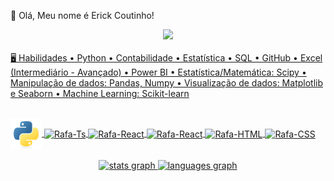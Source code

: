👋 Olá, Meu nome é Erick Coutinho!

<div align="center">
  <a href="https://https://github.com/ErickCoutinho">
  <img height="170em" src="https://github-readme-stats.vercel.app/api/top-langs/?username=ErickCoutinho&layout=compact&langs_count=7&theme=dracula"/>
</div>
<br
Cursando Ciência de Dados - UFC
Técnico em Contabilidade - Escola Estadual de Educação Profissional Adriano Nobre

🖥 Habilidades
• Python
• Contabilidade
• Estatística
• SQL
• GitHub
• Excel (Intermediário - Avançado)
• Power BI
• Estatística/Matemática: Scipy
• Manipulação de dados: Pandas, Numpy
• Visualização de dados: Matplotlib e Seaborn
• Machine Learning: Scikit-learn

<div style="display: inline_block"><br>
  <img align="center" alt="Rafa-Python" height="50" width="50" src="https://raw.githubusercontent.com/devicons/devicon/master/icons/python/python-original.svg">
  <img align="center" alt="Rafa-Ts" height="50" width="50" <img src="https://cdn.jsdelivr.net/gh/devicons/devicon/icons/r/r-original.svg" />
  <img align="center" alt="Rafa-React" height="50" width="50" <img src="https://cdn.jsdelivr.net/gh/devicons/devicon/icons/mysql/mysql-original-wordmark.svg" />
  <img align="center" alt="Rafa-React" height="50" width="50" <img src="https://cdn.jsdelivr.net/gh/devicons/devicon/icons/postgresql/postgresql-original.svg" />
  <img align="center" alt="Rafa-HTML" height="50" width="50" <img src="https://cdn.jsdelivr.net/gh/devicons/devicon/icons/visualstudio/visualstudio-plain.svg" /> 
  <img align="center" alt="Rafa-CSS" height="50" width="50" <img src="https://cdn.jsdelivr.net/gh/devicons/devicon/icons/pycharm/pycharm-original.svg" />
</div>
<br>



<div align="center">
  <img src="https://github-readme-stats.vercel.app/api?username=maurodesouza&hide_title=false&hide_rank=false&show_icons=true&include_all_commits=true&count_private=true&disable_animations=false&theme=dracula&locale=en&hide_border=false" height="150" alt="stats graph"  />
  <img src="https://github-readme-stats.vercel.app/api/top-langs?username=maurodesouza&locale=en&hide_title=false&layout=compact&card_width=320&langs_count=5&theme=dracula&hide_border=false" height="150" alt="languages graph"  />
</div>


